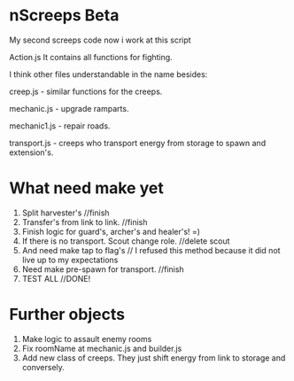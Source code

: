 # nScreeps Beta
My second screeps code now i work at this script

Action.js It contains all functions for fighting.

I think other files understandable in the name besides:

creep.js - similar functions for the creeps.

mechanic.js - upgrade ramparts.

mechanic1.js - repair roads.

transport.js - creeps who transport energy from storage to spawn and extension's.

# What need make yet
1. Split harvester's //finish
2. Transfer's from link to link. //finish
3. Finish logic for guard's, archer's and healer's! =)
4. If there is no transport. Scout change role. //delete scout
5. And need make tap to flag's // I refused this method because it did not live up to my expectations
6. Need make pre-spawn for transport. //finish
7. TEST ALL //DONE!

# Further objects
1. Make logic to assault enemy rooms
2. Fix roomName at mechanic.js and builder.js
3. Add new class of creeps. They just shift energy from link to storage and conversely.
